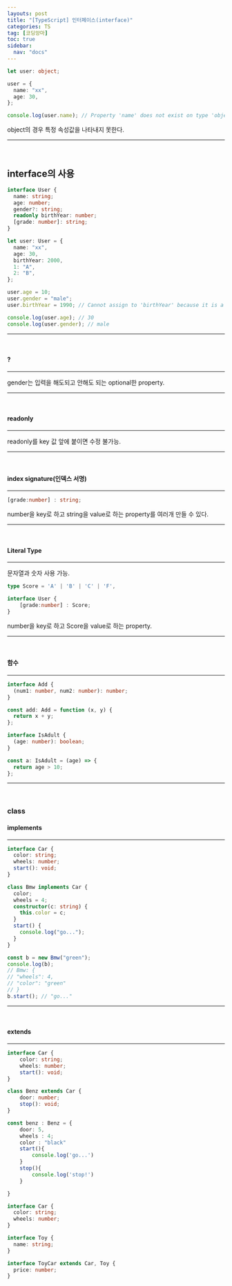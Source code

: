 ```yaml
---
layouts: post
title: "[TypeScript] 인터페이스(interface)"
categories: TS
tag: [코딩앙마]
toc: true
sidebar:
  nav: "docs"
---
```


```ts
let user: object;

user = {
  name: "xx",
  age: 30,
};

console.log(user.name); // Property 'name' does not exist on type 'object' -err
```

object의 경우 특정 속성값을 나타내지 못한다.

---

<br/>

## interface의 사용

```ts
interface User {
  name: string;
  age: number;
  gender?: string;
  readonly birthYear: number;
  [grade: number]: string;
}

let user: User = {
  name: "xx",
  age: 30,
  birthYear: 2000,
  1: "A",
  2: "B",
};

user.age = 10;
user.gender = "male";
user.birthYear = 1990; // Cannot assign to 'birthYear' because it is a read-only property

console.log(user.age); // 30
console.log(user.gender); // male
```

---

<br/>

#### ?

---

gender는 입력을 해도되고 안해도 되는 optional한 property.

---

<br/>

#### readonly

---

readonly를 key 값 앞에 붙이면 수정 불가능.

---

<br/>

#### index signature(인덱스 서명)

---

```ts
[grade:number] : string;
```

number을 key로 하고 string을 value로 하는 property를 여러개 만들 수 있다.

---

<br/>

#### Literal Type

---

문자열과 숫자 사용 가능.

```ts
type Score = 'A' | 'B' | 'C' | 'F',

interface User {
    [grade:number] : Score;
}
```

number을 key로 하고 Score을 value로 하는 property.

---

<br/>

#### 함수

---

```ts
interface Add {
  (num1: number, num2: number): number;
}

const add: Add = function (x, y) {
  return x + y;
};

interface IsAdult {
  (age: number): boolean;
}

const a: IsAdult = (age) => {
  return age > 10;
};
```

---

<br/>

### class

#### implements

---

```ts
interface Car {
  color: string;
  wheels: number;
  start(): void;
}

class Bmw implements Car {
  color;
  wheels = 4;
  constructor(c: string) {
    this.color = c;
  }
  start() {
    console.log("go...");
  }
}

const b = new Bmw("green");
console.log(b);
// Bmw: {
// "wheels": 4,
// "color": "green"
// }
b.start(); // "go..."
```

---

<br/>

#### extends

---

```ts
interface Car {
	color: string;
	wheels: number;
	start(): void;
}

class Benz extends Car {
	door: number;
	stop(): void;
}

const benz : Benz = {
	door: 5,
	wheels : 4;
	color : "black"
	start(){
		console.log('go...')
	}
	stop(){
		console.log('stop!')
	}

}
```

```ts
interface Car {
  color: string;
  wheels: number;
}

interface Toy {
  name: string;
}

interface ToyCar extends Car, Toy {
  price: number;
}
```
